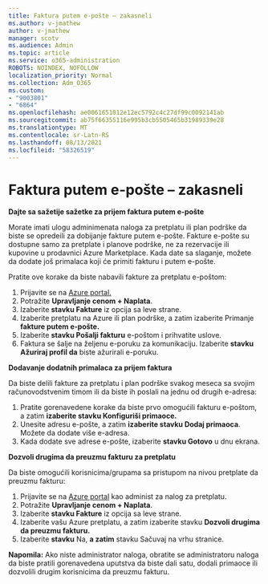 ```yaml
---
title: Faktura putem e-pošte – zakasneli
ms.author: v-jmathew
author: v-jmathew
manager: scotv
ms.audience: Admin
ms.topic: article
ms.service: o365-administration
ROBOTS: NOINDEX, NOFOLLOW
localization_priority: Normal
ms.collection: Adm_O365
ms.custom:
- "9003801"
- "6864"
ms.openlocfilehash: ae0061651012e12ec5792c4c27df99c0092141ab
ms.sourcegitcommit: ab75f66355116e995b3cb5505465b31989339e28
ms.translationtype: MT
ms.contentlocale: sr-Latn-RS
ms.lasthandoff: 08/13/2021
ms.locfileid: "58326519"
---
```

# <a name="e-mail-invoice---legacy"></a>Faktura putem e-pošte – zakasneli

**Dajte sa sažetije sažetke za prijem faktura putem e-pošte**

Morate imati ulogu adminimenata naloga za pretplatu ili plan podrške da biste se opredeili za dobijanje fakture putem e-pošte. Fakture e-pošte su dostupne samo za pretplate i planove podrške, ne za rezervacije ili kupovine u prodavnici Azure Marketplace. Kada date sa slaganje, možete da dodate još primalaca koji će primiti fakturu i putem e-pošte.

Pratite ove korake da biste nabavili fakture za pretplatu e-poštom:

1. Prijavite se na [Azure portal.](https://portal.azure.com/)
2. Potražite **Upravljanje cenom + Naplata**.
3. Izaberite **stavku Fakture** iz opcija sa leve strane.
4. Izaberite pretplatu na Azure ili plan podrške, a zatim izaberite Primanje **fakture putem e-pošte.**
5. Izaberite **stavku Pošalji fakturu** e-poštom i prihvatite uslove.
6. Faktura se šalje na željenu e-poruku za komunikaciju. Izaberite **stavku Ažuriraj profil da** biste ažurirali e-poruku.

**Dodavanje dodatnih primalaca za prijem faktura**

Da biste delili fakture za pretplatu i plan podrške svakog meseca sa svojim računovodstvenim timom ili da biste ih poslali na jednu od drugih e-adresa:

1. Pratite gorenavedene korake da biste prvo omogućili fakturu e-poštom, a zatim **izaberite stavku Konfiguriši primaoce.**
2. Unesite adresu e-pošte, a zatim **izaberite stavku Dodaj primaoca**. Možete da dodate više e-adresa.
3. Kada dodate sve adrese e-pošte, izaberite **stavku Gotovo** u dnu ekrana.

**Dozvoli drugima da preuzmu fakturu za pretplatu**

Da biste omogućili korisnicima/grupama sa pristupom na nivou pretplate da preuzmu fakturu:

1. Prijavite se na [Azure portal](https://portal.azure.com/) kao administ za nalog za pretplatu.
2. Potražite **Upravljanje cenom + Naplata**.
3. Izaberite **stavku Fakture** iz opcija sa leve strane.
4. Izaberite vašu Azure pretplatu, a zatim izaberite stavku **Dozvoli drugima da preuzmu fakturu.**
5. Izaberite **stavku** Na, **a zatim** stavku Sačuvaj na vrhu stranice.

**Napomila:** Ako niste administrator naloga, obratite se administratoru naloga da biste pratili gorenavedena uputstva da biste dali satu, dodali primaoce ili dozvolili drugim korisnicima da preuzmu fakturu.
